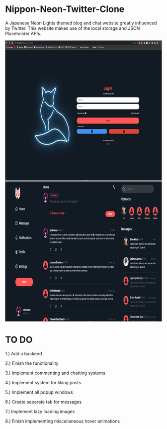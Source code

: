 # Nippon-Neon-Twitter-Clone
 A Japanese Neon Lights themed blog and chat website greatly influenced by Twitter. This website makes use of the local storage and JSON Placeholder APIs.

<img src="output images/login.png" width=900 height=450/>
<img src="output images/updated_home.png" width=900 height=450/>

# TO DO
<p> 1.) Add a backend </p>
<p> 2.) Finish the functionality </p>
<p> 3.) Implement commenting and chatting systems </p>
<p> 4.) Implement system for liking posts </p>
<p> 5.) Implement all popup windows </p>
<p> 6.) Create separate tab for messages</p>
<p> 7.) Implement lazy loading images</p>
<p> 8.) Finish implementing miscellaneous hover animations</p>
